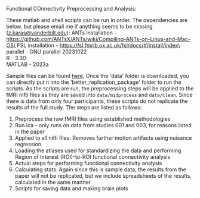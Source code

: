 Functional COnnectivity Preprocessing and Analysis:

These matlab and shell scripts can be run in order. The dependencies are below, but please email me if anything seems to be missing (z.karas@vanderbilt.edu):
ANTs installation - https://github.com/ANTsX/ANTs/wiki/Compiling-ANTs-on-Linux-and-Mac-OS\
FSL installation - https://fsl.fmrib.ox.ac.uk/fsl/docs/#/install/index\ 
parallel - GNU parallel 20231022\
R - 3.30\
MATLAB - 2023a

Sample files can be found [here](https://drive.google.com/drive/folders/1cLQb45ozPdKxg0cbibWzD2cuI9EO3bts?usp=sharing). Once the 'data' folder is downloaded, you can directly put it into the 'better_replication_package' folder to run the scripts. As the scripts are run, the preprocessing steps will be applied to the fMRI nifti files as they are saved into `data/midprocess` and `data/clean`. Since there is data from only four participants, these scripts do not replicate the results of the full study. The steps are listed as follows:

1. Preprocess the raw fMRI files using established methodologies
2. Run ica - only runs on data from studies 001 and 003, for reasons listed in the paper
3. Applied to all nifti files. Removes further motion artifacts using nuisance regression
4. Loading the atlases used for standardizing the data and performing Region of Interest (ROI)-to-ROI functional connectivity analysis
5. Actual steps for performing functional connectivity analysis
6. Calculating stats. Again since this is sample data, the results from the paper will not be replicated, but we include spreadsheets of the results, calculated in the same manner
7. Scripts for saving data and making brain plots


